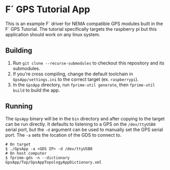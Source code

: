 # F´ GPS Tutorial App

This is an example F´ driver for NEMA compatible GPS modules built in the F´ GPS Tutorial. The
tutorial specifically targets the raspberry pi but this application should work on any linux system.

## Building

1. Run `git clone --recurse-submodules` to checkout this repository and its submodules.
2. If you're cross compiling, change the default toolchain in `GpsApp/settings.ini` to the correct
   target (ex. `raspberrypi`).
3. In the `GpsApp` directory, run `fprime-util generate`, then `fprime-util build` to build the app.

## Running

The `GpsApp` binary will be in the `bin` directory and after copying to the target can be run
directly. It defaults to listening to a GPS on the `/dev/ttyUSB0` serial port, but the `-d` argument
can be used to manually set the GPS serial port. The `-a` sets the location of the GDS to connect
to.

```shell
# On target
$ ./GpsApp -a <GDS IP> -d /dev/ttyUSB0
# On host computer
$ fprime-gds -n --dictionary GpsApp/Top/GpsAppTopologyAppDictionary.xml
```
